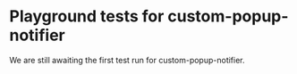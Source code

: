 # Playground tests for custom-popup-notifier
We are still awaiting the first test run for custom-popup-notifier.
